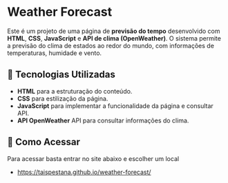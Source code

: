 ﻿# Weather Forecast

Este é um projeto de uma página de **previsão do tempo** desenvolvido com **HTML**, **CSS**, **JavaScript** e **API de clima (OpenWeather)**. O sistema permite a previsão do clima de estados ao redor do mundo, com informações de temperaturas, humidade e vento. 

## 🚀 Tecnologias Utilizadas

- **HTML** para a estruturação do conteúdo.
- **CSS** para estilização da página.
- **JavaScript** para implementar a funcionalidade da página e consultar API.
- **API OpenWeather** API para consultar informações do clima.


## 🚀 Como Acessar 

Para acessar basta entrar no site abaixo e escolher um local
- https://taispestana.github.io/weather-forecast/
